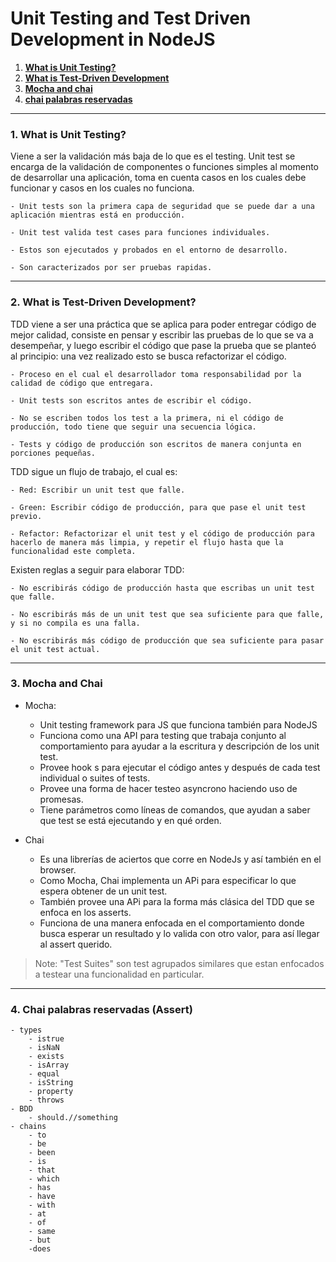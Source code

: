 # **Unit Testing and Test Driven Development in NodeJS**

1. [**What is Unit Testing?**](#1-what-is-unit-testing)
2. [**What is Test-Driven Development**](#2-what-is-test-driven-development)
3. [**Mocha and chai**](#3-mocha-and-chai)
4. [**chai palabras reservadas**](#4-chai-palabras-reservadas-assert)


---
### **1. What is Unit Testing?**
Viene a ser la validación más baja de lo que es el testing. Unit test se encarga de la validación de componentes o funciones simples al momento de desarrollar una aplicación, toma en cuenta casos en los cuales debe funcionar y casos en los cuales no funciona. 

    - Unit tests son la primera capa de seguridad que se puede dar a una aplicación mientras está en producción. 

    - Unit test valida test cases para funciones individuales. 

    - Estos son ejecutados y probados en el entorno de desarrollo. 

    - Son caracterizados por ser pruebas rapidas.
---
### **2. What is Test-Driven Development?**
TDD viene a ser una práctica que se aplica para poder entregar código de mejor calidad, consiste en pensar y escribir las pruebas de lo que se va a desempeñar, y luego escribir el código que pase la prueba que se planteó al principio: una vez realizado esto se busca refactorizar el código. 

	- Proceso en el cual el desarrollador toma responsabilidad por la calidad de código que entregara. 

	- Unit tests son escritos antes de escribir el código. 

	- No se escriben todos los test a la primera, ni el código de producción, todo tiene que seguir una secuencia lógica. 

	- Tests y código de producción son escritos de manera conjunta en porciones pequeñas. 

TDD sigue un flujo de trabajo, el cual es: 

	- Red: Escribir un unit test que falle. 

	- Green: Escribir código de producción, para que pase el unit test previo. 

	- Refactor: Refactorizar el unit test y el código de producción para hacerlo de manera más limpia, y repetir el flujo hasta que la funcionalidad este completa. 

Existen reglas a seguir para elaborar TDD: 

	- No escribirás código de producción hasta que escribas un unit test que falle. 

	- No escribirás más de un unit test que sea suficiente para que falle, y si no compila es una falla. 

	- No escribirás más código de producción que sea suficiente para pasar el unit test actual. 

 ---
 ### **3. Mocha and Chai**
- Mocha: 

    - Unit testing framework para JS que funciona también para NodeJS 
    - Funciona como una API para testing que trabaja conjunto al comportamiento para ayudar a la escritura y descripción de los unit test. 
    - Provee hook s para ejecutar el código antes y después de cada test individual o suites of tests. 
    - Provee una forma de hacer testeo asyncrono haciendo uso de promesas. 
    - Tiene parámetros como líneas de comandos, que ayudan a saber que test se está ejecutando y en qué orden. 
- Chai 
	- Es una librerías de aciertos que corre en NodeJs y así también en el browser. 
	- Como Mocha, Chai implementa un APi para especificar lo que espera obtener de un unit test. 
	- También provee una APi para la forma más clásica del TDD que se enfoca en los asserts. 
	- Funciona de una manera enfocada en el comportamiento donde busca esperar un resultado y lo valida con otro valor, para así llegar al assert querido. 

> Note: "Test Suites" son test agrupados similares que estan enfocados a testear una funcionalidad en particular.
---
 ### **4. Chai palabras reservadas (Assert)**
	- types
		- istrue
		- isNaN
		- exists
		- isArray
		- equal
		- isString
		- property
		- throws
	- BDD
		- should.//something
	- chains
		- to
		- be
		- been
		- is
		- that
		- which
		- has
		- have
		- with
		- at
		- of
		- same
		- but
		-does 
